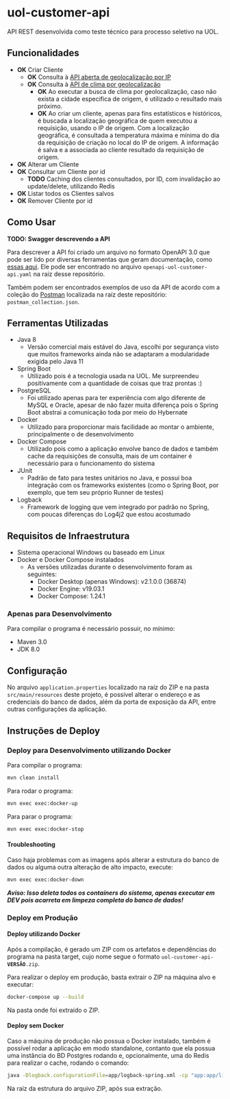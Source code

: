 # uol-customer-api

API REST desenvolvida como teste técnico para processo seletivo na UOL.

## Funcionalidades

- **OK** Criar Cliente
    - **OK** Consulta à [API aberta de geolocalização por IP](https://www.ipvigilante.com/) 
    - **OK** Consulta à [API de clima por geolocalização](https://www.metaweather.com/api/)
        - **OK** Ao executar a busca de clima por geolocalização, caso não exista a cidade especifica de origem, é utilizado o resultado mais próximo.
        - **OK** Ao criar um cliente, apenas para fins estatísticos e históricos, é buscada a localização geográfica de quem executou a requisição, usando o IP de origem.
        Com a localização geográfica, é consultada a temperatura máxima e mínima do dia da requisição de criação no local do IP de origem.
        A informação é salva e a associada ao cliente resultado da requisição de origem.
- **OK** Alterar um Cliente
- **OK** Consultar um Cliente por id
    - **TODO** Caching dos clientes consultados, por ID, com invalidação ao update/delete, utilizando Redis
- **OK** Listar todos os Clientes salvos
- **OK** Remover Cliente por id

## Como Usar

**TODO: Swagger descrevendo a API**

Para descrever a API foi criado um arquivo no formato OpenAPI 3.0 que pode
ser lido por diversas ferramentas que geram documentação, como [essas aqui](https://openapi.tools/#documentation).
Ele pode ser encontrado no arquivo `openapi-uol-customer-api.yaml` na raiz desse repositório.

Também podem ser encontrados exemplos de uso da API
de acordo com a coleção do [Postman](https://www.getpostman.com) localizada na raíz
deste repositório: `postman_collection.json`.

## Ferramentas Utilizadas

- Java 8
    - Versão comercial mais estável do Java,
    escolhi por segurança visto que muitos frameworks ainda
    não se adaptaram a modularidade exigida pelo Java 11
- Spring Boot
    - Utilizado pois é a tecnologia usada na UOL. Me surpreendeu positivamente
    com a quantidade de coisas que traz prontas :)
- PostgreSQL
    - Foi utilizado apenas para ter experiência com algo diferente de MySQL e Oracle,
    apesar de não fazer muita diferença pois o Spring Boot
    abstrai a comunicação toda por meio do Hybernate
- Docker
    - Utilizado para proporcionar mais facilidade ao montar o ambiente,
    principalmente o de desenvolvimento
- Docker Compose
    - Utilizado pois como a aplicação envolve banco de dados e também cache
    da requisições de consulta, mais de um container é necessário para o funcionamento do sistema
- JUnit
    - Padrão de fato para testes unitários no Java, e possui boa integração
    com os frameworks existentes (como o Spring Boot, por exemplo, que tem seu próprio Runner de testes)
- Logback
    - Framework de logging que vem integrado por padrão no Spring,
    com poucas diferenças do Log4j2 que estou acostumado

## Requisitos de Infraestrutura

- Sistema operacional Windows ou baseado em Linux
- Docker e Docker Compose instalados
    - As versões utilizadas durante o desenvolvimento foram as seguintes:
        - Docker Desktop (apenas Windows): v2.1.0.0 (36874)
        - Docker Engine: v19.03.1
        - Docker Compose: 1.24.1

### Apenas para Desenvolvimento

Para compilar o programa é necessário possuir, no mínimo:
- Maven 3.0
- JDK 8.0

## Configuração

No arquivo `application.properties` localizado na raíz do ZIP e na pasta `src/main/resources` deste projeto,
é possível alterar o endereço e as credenciais do banco de dados, 
além da porta de exposição da API, entre outras configurações da aplicação.

## Instruções de Deploy

### Deploy para Desenvolvimento utilizando Docker

Para compilar o programa:
```bash
mvn clean install
```

Para rodar o programa:
```bash
mvn exec exec:docker-up
```

Para parar o programa:
```bash
mvn exec exec:docker-stop
```

#### Troubleshooting

Caso haja problemas com as imagens após alterar a estrutura do banco de dados ou alguma
outra alteração de alto impacto, execute:
```bash
mvn exec exec:docker-down
```
***Aviso: Isso deleta todos os containers do sistema, apenas executar em DEV
pois acarreta em limpeza completa do banco de dados!***

### Deploy em Produção

#### Deploy utilizando Docker

Após a compilação, é gerado um ZIP com os artefatos e dependências
do programa na pasta target, cujo nome segue o formato `uol-customer-api-`**`VERSÃO`**`.zip`.

Para realizar o deploy em produção, basta extrair o ZIP na máquina alvo
e executar:
```bash
docker-compose up --build
```
Na pasta onde foi extraído o ZIP.

#### Deploy sem Docker

Caso a máquina de produção não possua o Docker instalado, também é possível
rodar a aplicação em modo standalone, contanto que ela possua uma instância do
BD Postgres rodando e, opcionalmente, uma do Redis para realizar o cache, rodando o comando:
```bash
java -Dlogback.configurationFile=app/logback-spring.xml -cp "app:app/lib/*" "br.com.henry.selective.uol.customer.Application"
```
Na raíz da estrutura do arquivo ZIP, após sua extração.
